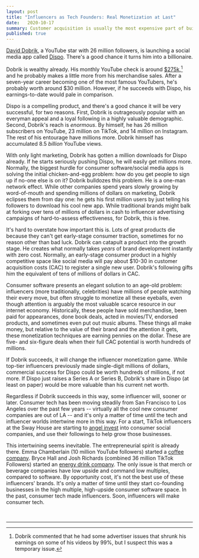 ```yaml
---
layout: post
title: "Influencers as Tech Founders: Real Monetization at Last"
date:   2020-10-17
summary: Customer acquisition is usually the most expensive part of building a consumer software business. This puts social media influencers in an exceptionally good position to monetize their followers.
published: true
---
```



[David Dobrik](https://en.wikipedia.org/wiki/David_Dobrik),
a YouTube star with 26 million followers, is launching a social media app
called [Dispo](https://apps.apple.com/us/app/dispo-live-in-the-moment/id1491684197).
There's a good chance it turns him into a billionaire.


Dobrik is wealthy already. His monthly YouTube check is around
[$275k](https://www.menshealth.com/entertainment/a29798708/david-dobrik-salary/),[^1]
and he probably makes a little more from his merchandise sales.
After a seven-year career becoming one of the most famous YouTubers, he's probably
worth around $30 million. However, if he succeeds with Dispo, his earnings-to-date would
pale in comparison.


Dispo is a compelling product, and there's a good chance it will be very successful, for two reasons.
First, Dobrik is outrageously popular with an everyman appeal and a
loyal following in a highly valuable
demographic.
Second, Dobrik's reach is *enormous*. By himself, he has 26 million
subscribers on YouTube, 23 million on TikTok, and 14 million on Instagram.
The rest of his entourage have millions more. Dobrik himself
has accumulated 8.5 *billion* YouTube views.


With only light marketing, Dobrik has gotten a million downloads for Dispo already.
If he starts seriously pushing Dispo,
he will easily get millions more.
Normally, the biggest hurdle for consumer software/social media apps is solving
the initial chicken-and-egg problem: how do you get people to sign up if no-one else
is on it? Dobrik bulldozes this problem. He is a one-man network effect.
While other companies spend
years slowly growing by word-of-mouth and spending millions of dollars on marketing,
Dobrik eclipses them from day one: he
gets his first million users by just telling his followers to download his cool new app.
While traditional brands
might balk at forking over tens of millions of dollars in cash
to influencer advertising campaigns of hard-to-assess effectiveness,
for Dobrik, this is free.


It's hard to overstate how important this is. Lots of great products die because
they can't get early-stage consumer traction, sometimes for no reason other than bad luck.
Dobrik can catapult a product
into the growth stage. He creates what normally takes *years* of brand development instantly with zero cost.
Normally, an early-stage consumer product
in a highly competitive space like social media will pay about $10-30 in customer
acquisition costs (CAC) to register a single new user.
Dobrik's following gifts him
the equivalent of tens of millions of dollars in CAC.


Consumer software presents an elegant solution to an age-old problem: influencers
(more traditionally, celebrities) have millions of people watching their every move, but often struggle to
monetize all these eyeballs, even though attention is arguably the most valuable
scarce resource in our internet economy.
Historically, these people have sold
merchandise, been paid for appearances, done book deals, acted in movies/TV, endorsed products,
and sometimes even put out music albums.
These things all make money, but
relative to the value of their brand and the attention it gets,
these monetization techniques are earning pennies on the dollar. These are
five- and six-figure deals when their full CAC potential is worth hundreds of millions.


If Dobrik succeeds, it will change the influencer monetization game.
While top-tier
influencers previously made single-digit millions of dollars, commercial success
for Dispo could be worth hundreds of millions, if not more.
If Dispo just raises a Series A or Series B, Dobrik's share in Dispo (at least on paper) would
be more valuable than his current net worth.


Regardless if Dobrik succeeds in this way, some influencer
will, sooner or later.
Consumer tech has been moving
steadily from San Francisco to Los Angeles over the past few years -- virtually
all the cool new consumer companies are out of LA -- and it's only a matter of time
until the tech and influencer worlds intertwine more in this way.
For a start, TikTok influencers
at the Sway House are starting
to [angel invest](https://www.ibtimes.com/tiktok-influencers-sway-boys-turn-angel-investors-just-trying-make-smart-investments-3051715)
into consumer social companies, and use their followings to help grow those businesses.


This intertwining seems inevitable. The entrepreneurial spirit is already there.
Emma Chamberlain (10 million YouTube followers) started a [coffee company](https://www.refinery29.com/en-us/2020/09/10042481/emma-chamberlain-coffee-merch-brand-interview).
Bryce Hall and Josh Richards (combined 36 million TikTok Followers) started
an [energy drink company](https://dankanator.com/74391/josh-richards-bryce-hall-launching-ani-energy-drink/).
The only issue is that
merch or beverage companies have low upside and command low multiples, compared to software.
By opportunity cost, it's not the best use of these influencers' brands.
It's only a matter of time until they start co-founding businesses in the
high multiple, high-upside consumer software space.
In the past, consumer tech made influencers. Soon, influencers will make consumer tech.


<br/>

---

[^1]: Dobrik commented that he had some advertiser issues
    that shrunk his earnings on some of his videos by 99%, but I suspect this
    was a temporary issue.
